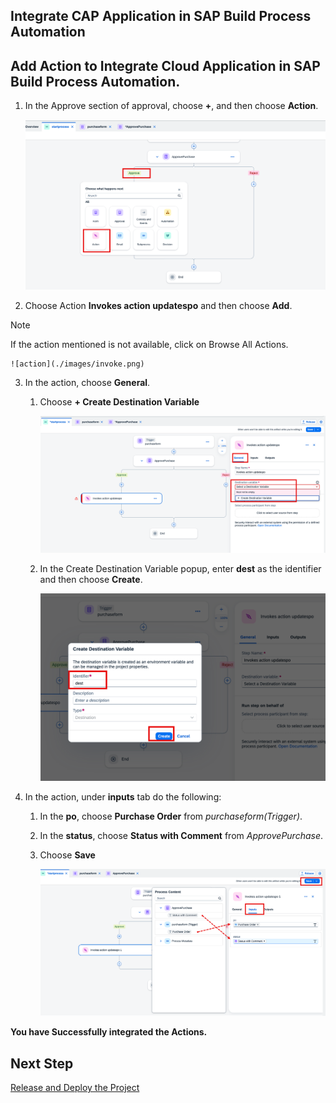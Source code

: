 ## Integrate CAP Application in SAP Build Process Automation

## Add Action to Integrate Cloud Application in SAP Build Process Automation.

1. In the Approve section of approval, choose **+**, and then choose **Action**.

    ![action](./images/add.png)

2. Choose Action **Invokes action updatespo** and then choose **Add**.

> [!NOTE]
> If the action mentioned is not available, click on Browse All Actions.

    ![action](./images/invoke.png)

3. In the action, choose **General**.

    1. Choose **+ Create Destination Variable** 
        
        ![action](./images/general.png)

    2. In the Create Destination Variable popup, enter **dest** as the identifier and then choose **Create**.
        
        ![action](./images/iden.png)

4. In the action, under **inputs** tab do the following:

    1. In the **po**, choose **Purchase Order** from *purchaseform(Trigger)*.

    2. In the **status**, choose **Status with Comment** from *ApprovePurchase*.

    3. Choose **Save**

        ![action](./images/input.png)

**You have Successfully integrated the Actions.** 

## Next Step

[Release and Deploy the Project](../deploy/README.md)


